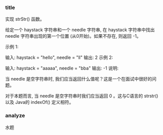 ### title

实现 strStr() 函数。

给定一个 haystack 字符串和一个 needle 字符串, 在 haystack 字符串中找出 needle 字符串出现的第一个位置 (从0开始)。如果不存在, 则返回  -1。

示例 1:

输入: haystack = "hello", needle = "ll"
输出: 2
示例 2:

输入: haystack = "aaaaa", needle = "bba"
输出: -1
说明:

当 needle 是空字符串时, 我们应当返回什么值呢？这是一个在面试中很好的问题。

对于本题而言, 当 needle 是空字符串时我们应当返回 0 。这与C语言的 strstr() 以及 Java的 indexOf() 定义相符。

### analyze

水题